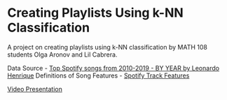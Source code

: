 # Creating Playlists Using k-NN Classification

A project on creating playlists using k-NN classification by MATH 108 students Olga Aronov and Lil Cabrera.

Data Source - [Top Spotify songs from 2010-2019 - BY YEAR by Leonardo Henrique](https://www.kaggle.com/leonardopena/top-spotify-songs-from-20102019-by-year?select=top10s.csv)
Definitions of Song Features - [Spotify Track Features](https://developer.spotify.com/documentation/web-api/reference/#/operations/get-audio-features)

[Video Presentation](https://youtu.be/3GcWv9A0ajg)
